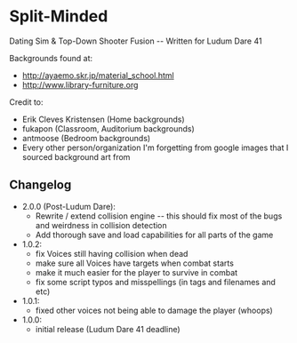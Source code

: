 # Split-Minded

Dating Sim &amp; Top-Down Shooter Fusion -- Written for Ludum Dare 41

Backgrounds found at:
 * http://ayaemo.skr.jp/material_school.html
 * http://www.library-furniture.org

Credit to:
 * Erik Cleves Kristensen (Home backgrounds)
 * fukapon (Classroom, Auditorium backgrounds)
 * antmoose (Bedroom backgrounds)
 * Every other person/organization I'm forgetting from google images that I sourced background art from

## Changelog
 * 2.0.0 (Post-Ludum Dare):
    - Rewrite / extend collision engine -- this should fix most of the bugs and weirdness in collision detection
    - Add thorough save and load capabilities for all parts of the game
 * 1.0.2:
    - fix Voices still having collision when dead
    - make sure all Voices have targets when combat starts
    - make it much easier for the player to survive in combat
    - fix some script typos and misspellings (in tags and filenames and etc)
 * 1.0.1:
    - fixed other voices not being able to damage the player (whoops)
 * 1.0.0:
    - initial release (Ludum Dare 41 deadline)
